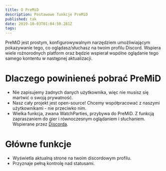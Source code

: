 ```yaml
---
title: O PreMiD
description: Postawowe funkcje PreMiD
published: tak
date: 2019-10-03T01:04:50.281Z
tags:
---
```


PreMiD jest prostym, konfigurowywalnym narzędziem umożliwiającym pokazywanie tego, co oglądasz/słuchasz na twoim profilu Discord. Wspiera wiele rożnorodnych platform oraz będzie wspierał wspólne oglądanie tego samego kontentu w następnej aktualizacji.

# Dlaczego powinieneś pobrać PreMiD
- Nie zapisujemy żadnych danych użytkownika, więc nie musisz się martwić o swoją prywatność.
- Nasz cały projekt jest open-source! Chcemy współpracować z naszymi użytkownikami - nie przeciwko nim.
- Wielka funkcja, zwana WatchParties, przybywa do PreMiD. Z funkcją zapraszaniem do gier i równoczesnym oglądaniem i słuchaniem. Wspierane przez [Discorda](https://discordapp.com/).

# Główne funkcje
- Wyświetla aktualną strone na twoim discordowym profilu.
- Przyznaje pełną kontrolę nad statusami.